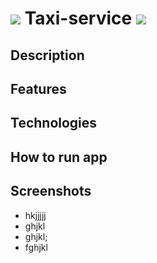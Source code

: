 # ![][1] Taxi-service ![][1]
[](https://prnt.sc/0MDVHbhT8R7h)

## Description
## Features
## Technologies
## How to run app
## Screenshots
- hkjjjjj
- ghjkl
- ghjkl;
- fghjkl

[1]: (https://prnt.sc/0MDVHbhT8R7h)